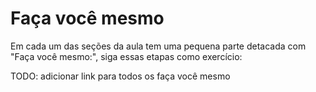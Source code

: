 # Faça você mesmo

Em cada um das seções da aula tem uma pequena parte detacada com "Faça você mesmo:",
siga essas etapas como exercício:

TODO: adicionar link para todos os faça você mesmo
